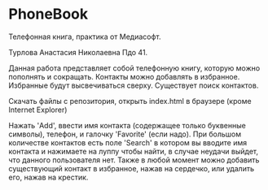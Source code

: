 # PhoneBook

Телефонная книга, практика от Медиасофт.

Турлова Анастасия Николаевна Пдо 41.

Данная работа представляет собой телефонную книгу, которую можно пополнять и сокращать. Контакты можно добавлять в избранное. Избранные будут высвечиваться сверху. Существует поиск контактов.

Скачать файлы с репoзитория, открыть index.html в браузере (кроме Internet Explorer)

Нажать 'Add', ввести имя контакта (содержащее только буквенные символы), телефон, и галочку 'Favorite' (если надо). При большом количестве контактов есть поле 'Search' в котором вы вводите имя контакта и нажимаете на луппу чтобы найти, в случае неудачи выйдет, что данного пользователя нет. Также в любой момент можно добавить существующий контакт в избранное, нажав на сердечко, или удалить его, нажав на крестик.
